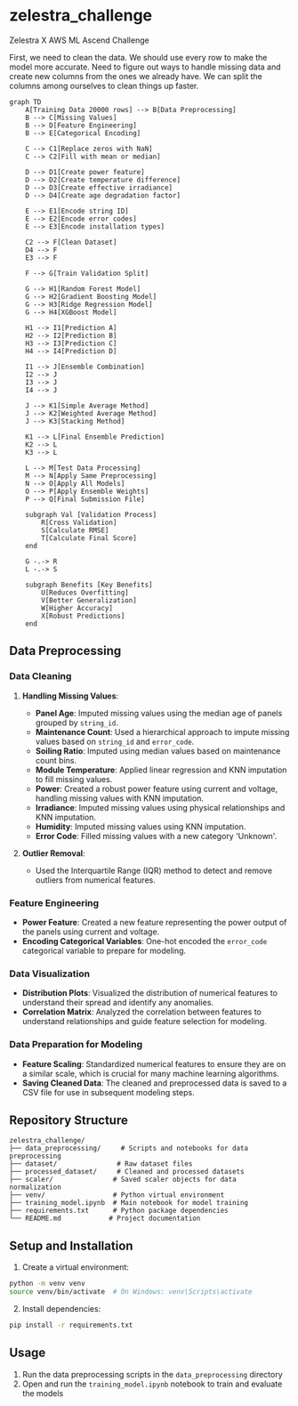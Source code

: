 # zelestra_challenge
 Zelestra X AWS ML Ascend Challenge  
 
 First, we need to clean the data. We should use every row to make the model more accurate. Need to figure out ways to handle missing data and create new columns from the ones we already have. We can split the columns among ourselves to clean things up faster.  
 
``` mermaid
graph TD
    A[Training Data 20000 rows] --> B[Data Preprocessing]
    B --> C[Missing Values]
    B --> D[Feature Engineering]
    B --> E[Categorical Encoding]
    
    C --> C1[Replace zeros with NaN]
    C --> C2[Fill with mean or median]
    
    D --> D1[Create power feature]
    D --> D2[Create temperature difference]
    D --> D3[Create effective irradiance]
    D --> D4[Create age degradation factor]
    
    E --> E1[Encode string ID]
    E --> E2[Encode error codes]
    E --> E3[Encode installation types]
    
    C2 --> F[Clean Dataset]
    D4 --> F
    E3 --> F
    
    F --> G[Train Validation Split]
    
    G --> H1[Random Forest Model]
    G --> H2[Gradient Boosting Model]
    G --> H3[Ridge Regression Model]
    G --> H4[XGBoost Model]
    
    H1 --> I1[Prediction A]
    H2 --> I2[Prediction B]
    H3 --> I3[Prediction C]
    H4 --> I4[Prediction D]
    
    I1 --> J[Ensemble Combination]
    I2 --> J
    I3 --> J
    I4 --> J
    
    J --> K1[Simple Average Method]
    J --> K2[Weighted Average Method]
    J --> K3[Stacking Method]
    
    K1 --> L[Final Ensemble Prediction]
    K2 --> L
    K3 --> L
    
    L --> M[Test Data Processing]
    M --> N[Apply Same Preprocessing]
    N --> O[Apply All Models]
    O --> P[Apply Ensemble Weights]
    P --> Q[Final Submission File]
    
    subgraph Val [Validation Process]
        R[Cross Validation]
        S[Calculate RMSE]
        T[Calculate Final Score]
    end
    
    G -.-> R
    L -.-> S
    
    subgraph Benefits [Key Benefits]
        U[Reduces Overfitting]
        V[Better Generalization]
        W[Higher Accuracy]
        X[Robust Predictions]
    end
```


## Data Preprocessing

### Data Cleaning

1. **Handling Missing Values**:
   - **Panel Age**: Imputed missing values using the median age of panels grouped by `string_id`.
   - **Maintenance Count**: Used a hierarchical approach to impute missing values based on `string_id` and `error_code`.
   - **Soiling Ratio**: Imputed using median values based on maintenance count bins.
   - **Module Temperature**: Applied linear regression and KNN imputation to fill missing values.
   - **Power**: Created a robust power feature using current and voltage, handling missing values with KNN imputation.
   - **Irradiance**: Imputed missing values using physical relationships and KNN imputation.
   - **Humidity**: Imputed missing values using KNN imputation.
   - **Error Code**: Filled missing values with a new category 'Unknown'.

2. **Outlier Removal**:
   - Used the Interquartile Range (IQR) method to detect and remove outliers from numerical features.

### Feature Engineering

- **Power Feature**: Created a new feature representing the power output of the panels using current and voltage.
- **Encoding Categorical Variables**: One-hot encoded the `error_code` categorical variable to prepare for modeling.

### Data Visualization

- **Distribution Plots**: Visualized the distribution of numerical features to understand their spread and identify any anomalies.
- **Correlation Matrix**: Analyzed the correlation between features to understand relationships and guide feature selection for modeling.

### Data Preparation for Modeling

- **Feature Scaling**: Standardized numerical features to ensure they are on a similar scale, which is crucial for many machine learning algorithms.
- **Saving Cleaned Data**: The cleaned and preprocessed data is saved to a CSV file for use in subsequent modeling steps.

## Repository Structure

```
zelestra_challenge/
├── data_preprocessing/     # Scripts and notebooks for data preprocessing
├── dataset/               # Raw dataset files
├── processed_dataset/     # Cleaned and processed datasets
├── scaler/               # Saved scaler objects for data normalization
├── venv/                 # Python virtual environment
├── training_model.ipynb  # Main notebook for model training
├── requirements.txt      # Python package dependencies
└── README.md            # Project documentation
```

## Setup and Installation

1. Create a virtual environment:
```bash
python -m venv venv
source venv/bin/activate  # On Windows: venv\Scripts\activate
```

2. Install dependencies:
```bash
pip install -r requirements.txt
```

## Usage

1. Run the data preprocessing scripts in the `data_preprocessing` directory
2. Open and run the `training_model.ipynb` notebook to train and evaluate the models




